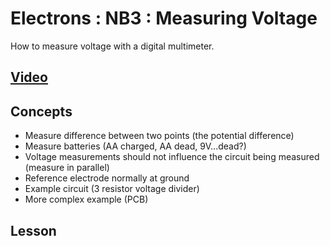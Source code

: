 # Electrons : NB3 : Measuring Voltage
How to measure voltage with a digital multimeter.

## [Video](https://vimeo.com/1027762531)

## Concepts
- Measure difference between two points (the potential difference)
- Measure batteries (AA charged, AA dead, 9V...dead?)
- Voltage measurements should not influence the circuit being measured (measure in parallel)
- Reference electrode normally at ground
- Example circuit (3 resistor voltage divider)
- More complex example (PCB)

## Lesson

